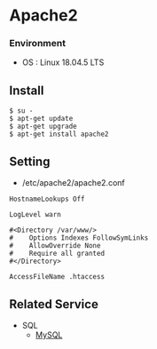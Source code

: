 # Apache2
### Environment
- OS : Linux 18.04.5 LTS

## Install
```
$ su -
$ apt-get update
$ apt-get upgrade
$ apt-get install apache2
```

## Setting
- /etc/apache2/apache2.conf
```
HostnameLookups Off

LogLevel warn

#<Directory /var/www/>
#    Options Indexes FollowSymLinks
#    AllowOverride None
#    Require all granted
#</Directory>

AccessFileName .htaccess
```

## Related Service
- SQL
  - [MySQL](./MySQL.md)
